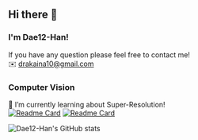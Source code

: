 ## Hi there 👋
### I'm Dae12-Han!

If you have any question please feel free to contact me!   
✉️ drakaina10@gmail.com   

### Computer Vision   
📝 I’m currently learning about Super-Resolution!   
[![Readme Card](https://github-readme-stats.vercel.app/api/pin/?username=Dae12-Han&repo=ESPCN_pytorch)](https://github.com/Dae12-Han/ESPCN_pytorch)
[![Readme Card](https://github-readme-stats.vercel.app/api/pin/?username=Dae12-Han&repo=ESPCN_tensorflow)](https://github.com/Dae12-Han/ESPCN_tensorflow)     
   
![Dae12-Han's GitHub stats](https://github-readme-stats.vercel.app/api?username=Dae12-Han)      
  
<!--
**Dae12-Han/Dae12-Han** is a ✨ _special_ ✨ repository because its `README.md` (this file) appears on your GitHub profile.

Here are some ideas to get you started:

- 🔭 I’m currently working on ...
- 🌱 I’m currently learning ...
- 👯 I’m looking to collaborate on ...
- 🤔 I’m looking for help with ...
- 💬 Ask me about ...
- 📫 How to reach me: ...
- 😄 Pronouns: ...
- ⚡ Fun fact: ...
-->
